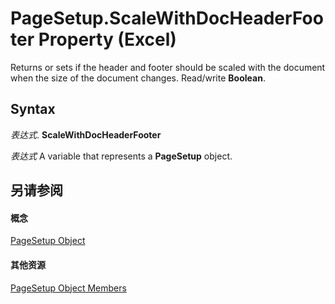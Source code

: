 
# PageSetup.ScaleWithDocHeaderFooter Property (Excel)

Returns or sets if the header and footer should be scaled with the document when the size of the document changes. Read/write  **Boolean**.


## Syntax

 _表达式_. **ScaleWithDocHeaderFooter**

 _表达式_ A variable that represents a **PageSetup** object.


## 另请参阅


#### 概念


[PageSetup Object](2fd22df9-5987-f723-04a9-9a3f2e84ac81.md)
#### 其他资源


[PageSetup Object Members](http://msdn.microsoft.com/library/feabe079-cb03-f560-6032-88f5585ec8a8%28Office.15%29.aspx)